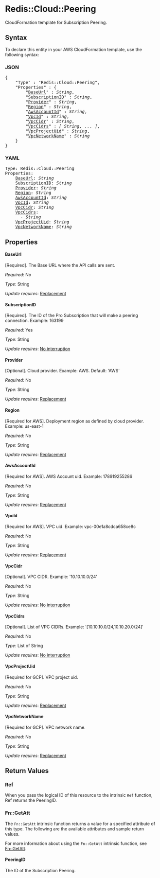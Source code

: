 # Redis::Cloud::Peering

CloudFormation template for Subscription Peering.

## Syntax

To declare this entity in your AWS CloudFormation template, use the following syntax:

### JSON

<pre>
{
    "Type" : "Redis::Cloud::Peering",
    "Properties" : {
        "<a href="#baseurl" title="BaseUrl">BaseUrl</a>" : <i>String</i>,
        "<a href="#subscriptionid" title="SubscriptionID">SubscriptionID</a>" : <i>String</i>,
        "<a href="#provider" title="Provider">Provider</a>" : <i>String</i>,
        "<a href="#region" title="Region">Region</a>" : <i>String</i>,
        "<a href="#awsaccountid" title="AwsAccountId">AwsAccountId</a>" : <i>String</i>,
        "<a href="#vpcid" title="VpcId">VpcId</a>" : <i>String</i>,
        "<a href="#vpccidr" title="VpcCidr">VpcCidr</a>" : <i>String</i>,
        "<a href="#vpccidrs" title="VpcCidrs">VpcCidrs</a>" : <i>[ String, ... ]</i>,
        "<a href="#vpcprojectuid" title="VpcProjectUid">VpcProjectUid</a>" : <i>String</i>,
        "<a href="#vpcnetworkname" title="VpcNetworkName">VpcNetworkName</a>" : <i>String</i>
    }
}
</pre>

### YAML

<pre>
Type: Redis::Cloud::Peering
Properties:
    <a href="#baseurl" title="BaseUrl">BaseUrl</a>: <i>String</i>
    <a href="#subscriptionid" title="SubscriptionID">SubscriptionID</a>: <i>String</i>
    <a href="#provider" title="Provider">Provider</a>: <i>String</i>
    <a href="#region" title="Region">Region</a>: <i>String</i>
    <a href="#awsaccountid" title="AwsAccountId">AwsAccountId</a>: <i>String</i>
    <a href="#vpcid" title="VpcId">VpcId</a>: <i>String</i>
    <a href="#vpccidr" title="VpcCidr">VpcCidr</a>: <i>String</i>
    <a href="#vpccidrs" title="VpcCidrs">VpcCidrs</a>: <i>
      - String</i>
    <a href="#vpcprojectuid" title="VpcProjectUid">VpcProjectUid</a>: <i>String</i>
    <a href="#vpcnetworkname" title="VpcNetworkName">VpcNetworkName</a>: <i>String</i>
</pre>

## Properties

#### BaseUrl

[Required]. The Base URL where the API calls are sent.

_Required_: No

_Type_: String

_Update requires_: [Replacement](https://docs.aws.amazon.com/AWSCloudFormation/latest/UserGuide/using-cfn-updating-stacks-update-behaviors.html#update-replacement)

#### SubscriptionID

[Required]. The ID of the Pro Subscription that will make a peering connection. Example: 163199

_Required_: Yes

_Type_: String

_Update requires_: [No interruption](https://docs.aws.amazon.com/AWSCloudFormation/latest/UserGuide/using-cfn-updating-stacks-update-behaviors.html#update-no-interrupt)

#### Provider

[Optional]. Cloud provider. Example: AWS. Default: 'AWS'

_Required_: No

_Type_: String

_Update requires_: [Replacement](https://docs.aws.amazon.com/AWSCloudFormation/latest/UserGuide/using-cfn-updating-stacks-update-behaviors.html#update-replacement)

#### Region

[Required for AWS]. Deployment region as defined by cloud provider. Example: us-east-1

_Required_: No

_Type_: String

_Update requires_: [Replacement](https://docs.aws.amazon.com/AWSCloudFormation/latest/UserGuide/using-cfn-updating-stacks-update-behaviors.html#update-replacement)

#### AwsAccountId

[Required for AWS]. AWS Account uid. Example: 178919255286

_Required_: No

_Type_: String

_Update requires_: [Replacement](https://docs.aws.amazon.com/AWSCloudFormation/latest/UserGuide/using-cfn-updating-stacks-update-behaviors.html#update-replacement)

#### VpcId

[Required for AWS]. VPC uid. Example: vpc-00e1a8cdca658ce8c

_Required_: No

_Type_: String

_Update requires_: [Replacement](https://docs.aws.amazon.com/AWSCloudFormation/latest/UserGuide/using-cfn-updating-stacks-update-behaviors.html#update-replacement)

#### VpcCidr

[Optional]. VPC CIDR. Example:  '10.10.10.0/24'

_Required_: No

_Type_: String

_Update requires_: [No interruption](https://docs.aws.amazon.com/AWSCloudFormation/latest/UserGuide/using-cfn-updating-stacks-update-behaviors.html#update-no-interrupt)

#### VpcCidrs

[Optional]. List of VPC CIDRs. Example: '[10.10.10.0/24,10.10.20.0/24]'

_Required_: No

_Type_: List of String

_Update requires_: [No interruption](https://docs.aws.amazon.com/AWSCloudFormation/latest/UserGuide/using-cfn-updating-stacks-update-behaviors.html#update-no-interrupt)

#### VpcProjectUid

[Required for GCP]. VPC project uid.

_Required_: No

_Type_: String

_Update requires_: [Replacement](https://docs.aws.amazon.com/AWSCloudFormation/latest/UserGuide/using-cfn-updating-stacks-update-behaviors.html#update-replacement)

#### VpcNetworkName

[Required for GCP]. VPC network name.

_Required_: No

_Type_: String

_Update requires_: [Replacement](https://docs.aws.amazon.com/AWSCloudFormation/latest/UserGuide/using-cfn-updating-stacks-update-behaviors.html#update-replacement)

## Return Values

### Ref

When you pass the logical ID of this resource to the intrinsic `Ref` function, Ref returns the PeeringID.

### Fn::GetAtt

The `Fn::GetAtt` intrinsic function returns a value for a specified attribute of this type. The following are the available attributes and sample return values.

For more information about using the `Fn::GetAtt` intrinsic function, see [Fn::GetAtt](https://docs.aws.amazon.com/AWSCloudFormation/latest/UserGuide/intrinsic-function-reference-getatt.html).

#### PeeringID

The ID of the Subscription Peering.

